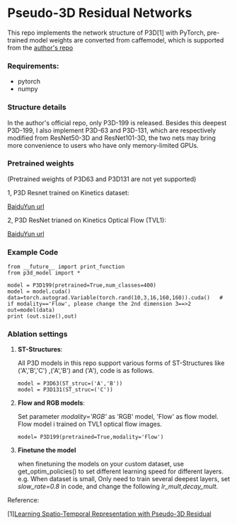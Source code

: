 # Pseudo-3D Residual Networks

This repo implements the network structure of P3D[1] with PyTorch, pre-trained model weights are converted from caffemodel, which is supported from the [author's repo](https://github.com/ZhaofanQiu/pseudo-3d-residual-networks)



### Requirements:

- pytorch
- numpy

### Structure details

In the author's official repo, only P3D-199 is released. Besides this deepest P3D-199, I also implement P3D-63 and P3D-131, which are respectively modified from ResNet50-3D and ResNet101-3D, the two nets may bring more convenience to users who have only memory-limited GPUs.


### Pretrained weights
(Pretrained weights of P3D63 and P3D131 are not yet supported) 

1, P3D Resnet trained on Kinetics dataset:

 [BaiduYun url](http://pan.baidu.com/s/1nv7Q7NF)
 
2, P3D ResNet trianed on Kinetics Optical Flow (TVL1):

 [BaiduYun url](http://pan.baidu.com/s/1nv7Q7NF)


### Example Code

    from __future__ import print_function
    from p3d_model import *
    
    model = P3D199(pretrained=True,num_classes=400)
    model = model.cuda()
    data=torch.autograd.Variable(torch.rand(10,3,16,160,160)).cuda()   # if modality=='Flow', please change the 2nd dimension 3==>2
    out=model(data)
    print (out.size(),out)
    

### Ablation settings

1. **ST-Structures**:

    All P3D models in this repo support various forms of ST-Structures like ('A','B','C') ,('A','B') and ('A'), code is as follows.

    ```
    model = P3D63(ST_struc=('A','B'))
    model = P3D131(ST_struc=('C'))
    ```
    
2. **Flow and RGB models**:
    
    Set parameter *modality='RGB'* as 'RGB' model, 'Flow' as flow model. Flow model i trained on TVL1 optical flow images.
    
    ```
    model= P3D199(pretrained=True,modality='Flow')
    ```
3. **Finetune the model**

    when finetuning the models on your custom dataset, use get_optim_policies() to set different learning speed for different layers. e.g. When dataset is small, Only need to train several deepest layers, set *slow_rate=0.8* in code, and change the following *lr_mult*,*decay_mult*. 


Reference:

 [1][Learning Spatio-Temporal Representation with Pseudo-3D Residual](http://openaccess.thecvf.com/content_iccv_2017/html/Qiu_Learning_Spatio-Temporal_Representation_ICCV_2017_paper.html)
